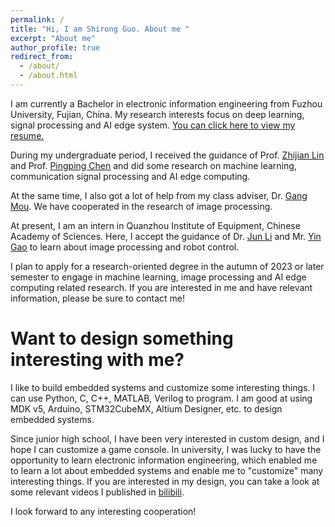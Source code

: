 ```yaml
---
permalink: /
title: "Hi, I am Shirong Guo. About me "
excerpt: "About me"
author_profile: true
redirect_from: 
  - /about/
  - /about.html
---
```


I am currently a Bachelor in electronic information engineering from Fuzhou University, Fujian, China. My research interests focus on deep learning, signal processing and AI edge system. [You can click here to view my resume.](https://shannongsr.github.io/cv/)

During my undergraduate period, I received the guidance of Prof. [Zhijian Lin](https://xjzz.fzu.edu.cn/info/1013/1916.htm) and Prof. [Pingping Chen](https://xjzz.fzu.edu.cn/info/1012/1070.htm) and did some research on machine learning, communication signal processing and AI edge computing.

At the same time, I also got a lot of help from my class adviser, Dr. [Gang Mou](https://xjzz.fzu.edu.cn/info/1018/1061.htm). We have cooperated in the research of image processing.

At present, I am an intern in Quanzhou Institute of Equipment, Chinese Academy of Sciences. Here, I accept the guidance of Dr. [Jun Li](https://people.ucas.edu.cn/~121/) and Mr. [Yin Gao](http://www.casqiem.ac.cn/doclist.action?chnlid=3167) to learn about image processing and robot control.

I plan to apply for a research-oriented degree in the autumn of 2023 or later semester to engage in machine learning, image processing and AI edge computing related research. If you are interested in me and have relevant information, please be sure to contact me!

Want to design something interesting with me? 
======
I like to build embedded systems and customize some interesting things. I can use Python, C, C++, MATLAB, Verilog to program. I am good at using MDK v5, Arduino, STM32CubeMX, Altium Designer, etc. to design embedded systems.

Since junior high school, I have been very interested in custom design, and I hope I can customize a game console. In university, I was lucky to have the opportunity to learn electronic information engineering, which enabled me to learn a lot about embedded systems and enable me to "customize" many interesting things. If you are interested in my design, you can take a look at some relevant videos I published in [bilibili](https://space.bilibili.com/25541376?spm_id_from=333.999.0.0/).

I look forward to any interesting cooperation!
